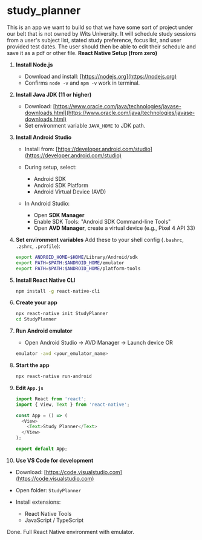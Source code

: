 # study_planner
This is an app we want to build so that we have some sort of project under our belt that is not owned by Wits University. It will schedule study sessions from a user's subject list, stated study preference, focus list, and user provided test dates. The user should then be able to edit their schedule and save it as a pdf or other file.
**React Native Setup (from zero)**

1. **Install Node.js**

   * Download and install: [https://nodejs.org](https://nodejs.org)
   * Confirms `node -v` and `npm -v` work in terminal.

2. **Install Java JDK (11 or higher)**

   * Download: [https://www.oracle.com/java/technologies/javase-downloads.html](https://www.oracle.com/java/technologies/javase-downloads.html)
   * Set environment variable `JAVA_HOME` to JDK path.

3. **Install Android Studio**

   * Install from: [https://developer.android.com/studio](https://developer.android.com/studio)
   * During setup, select:

     * Android SDK
     * Android SDK Platform
     * Android Virtual Device (AVD)
   * In Android Studio:

     * Open **SDK Manager**
     * Enable SDK Tools: "Android SDK Command-line Tools"
     * Open **AVD Manager**, create a virtual device (e.g., Pixel 4 API 33)

4. **Set environment variables**
   Add these to your shell config (`.bashrc`, `.zshrc`, `.profile`):

   ```sh
   export ANDROID_HOME=$HOME/Library/Android/sdk
   export PATH=$PATH:$ANDROID_HOME/emulator
   export PATH=$PATH:$ANDROID_HOME/platform-tools
   ```

5. **Install React Native CLI**

   ```bash
   npm install -g react-native-cli
   ```

6. **Create your app**

   ```bash
   npx react-native init StudyPlanner
   cd StudyPlanner
   ```

7. **Run Android emulator**

   * Open Android Studio → AVD Manager → Launch device
     OR

   ```bash
   emulator -avd <your_emulator_name>
   ```

8. **Start the app**

   ```bash
   npx react-native run-android
   ```

9. **Edit `App.js`**

   ```js
   import React from 'react';
   import { View, Text } from 'react-native';

   const App = () => (
     <View>
       <Text>Study Planner</Text>
     </View>
   );

   export default App;
   ```

10. **Use VS Code for development**

* Download: [https://code.visualstudio.com](https://code.visualstudio.com)
* Open folder: `StudyPlanner`
* Install extensions:

  * React Native Tools
  * JavaScript / TypeScript

Done. Full React Native environment with emulator.
